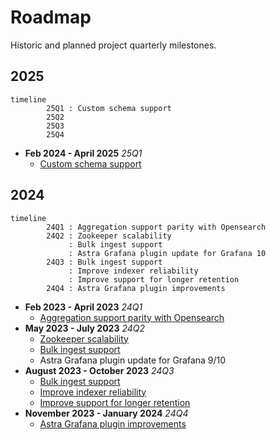 # Roadmap

Historic and planned project quarterly milestones. 

## 2025

```mermaid
timeline
        25Q1 : Custom schema support
        25Q2
        25Q3
        25Q4
```

* **Feb 2024 - April 2025** _25Q1_
  * [Custom schema support](https://github.com/slackhq/astra/milestone/6)

## 2024

```mermaid
timeline 
        24Q1 : Aggregation support parity with Opensearch
        24Q2 : Zookeeper scalability
             : Bulk ingest support
             : Astra Grafana plugin update for Grafana 10
        24Q3 : Bulk ingest support
             : Improve indexer reliability
             : Improve support for longer retention
        24Q4 : Astra Grafana plugin improvements
```
* **Feb 2023 - April 2023** _24Q1_
  * [Aggregation support parity with Opensearch](https://github.com/slackhq/astra/milestone/3)
* **May 2023 - July 2023** _24Q2_
  * [Zookeeper scalability](https://github.com/slackhq/astra/milestone/1)
  * [Bulk ingest support](https://github.com/slackhq/astra/milestone/2)
  * Astra Grafana plugin update for Grafana 9/10
* **August 2023 - October 2023** _24Q3_
  * [Bulk ingest support](https://github.com/slackhq/astra/milestone/2)
  * [Improve indexer reliability](https://github.com/slackhq/astra/milestone/4)
  * [Improve support for longer retention](https://github.com/slackhq/astra/milestone/5)
* **November 2023 - January 2024** _24Q4_
  * [Astra Grafana plugin improvements](https://github.com/slackhq/slack-astra-app/milestone/1)
